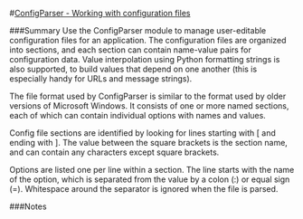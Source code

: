 #[ConfigParser - Working with configuration files](http://pymotw.com/2/ConfigParser/)

###Summary
Use the ConfigParser module to manage user-editable configuration files for an application. The configuration files are organized into sections, and each section can contain name-value pairs for configuration data. Value interpolation using Python formatting strings is also supported, to build values that depend on one another (this is especially handy for URLs and message strings).

The file format used by ConfigParser is similar to the format used by older versions of Microsoft Windows. It consists of one or more named sections, each of which can contain individual options with names and values.

Config file sections are identified by looking for lines starting with [ and ending with ]. The value between the square brackets is the section name, and can contain any characters except square brackets.

Options are listed one per line within a section. The line starts with the name of the option, which is separated from the value by a colon (:) or equal sign (=). Whitespace around the separator is ignored when the file is parsed.

###Notes

